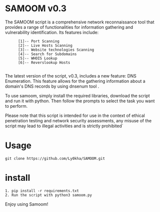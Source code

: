 # SAMOOM v0.3
The SAMOOM script is a comprehensive network reconnaissance tool that provides a range of functionalities for information gathering and vulnerability identification. Its features include:
```
      [1]-- Port Scanning
      [2]-- Live Hosts Scanning
      [3]-- Website technologies Scanning
      [4]-- Search for Subdomains
      [5]-- WHOIS Lookup
      [6]-- Reverslookup Hosts
      
```
The latest version of the script, v0.3, includes a new feature:
DNS Enumeration. This feature allows for the gathering information about a domain's DNS records by using dnsenum tool .

To use samoom, simply install the required libraries, download the script and run it with python. Then follow the prompts to select the task you want to perform.

Please note that this script is intended for use in the context of ethical penetration testing and network security assessments, any misuse of the script may lead to illegal activities and is strictly prohibited`
# Usage
```
git clone https://github.com/Ly0kha/SAMOOM.git
```


# install
```
1. pip install -r requirements.txt
2. Run the script with python3 samoom.py
```
Enjoy using Samoom!
